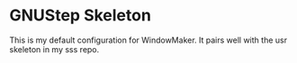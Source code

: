 # GNUStep Skeleton

This is my default configuration for WindowMaker. It pairs well with the usr skeleton in my sss repo.

